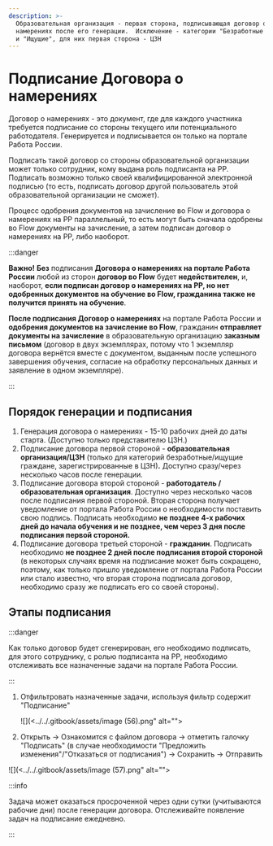 ```yaml
---
description: >-
  Образовательная организация - первая сторона, подписывающая договор о
  намерениях после его генерации.  Исключение - категории "Безработные граждане"
  и "Ищущие", для них первая сторона - ЦЗН
---
```


# Подписание Договора о намерениях

Договор о намерениях - это документ, где для каждого участника требуется подписание со стороны текущего или потенциального работодателя. Генерируется и подписывается он только на портале Работа России.

Подписать такой договор со стороны образовательной организации может только сотрудник, кому выдана роль подписанта на РР. Подписать возможно только своей квалифицированной электронной подписью (то есть, подписать договор другой пользователь  этой образовательной организации не сможет).

Процесс одобрения документов на зачисление во Flow и договора о намерениях на РР параллельный, то есть могут быть сначала одобрены во Flow документы на зачисление, а затем подписан договор о намерениях на РР, либо наоборот.

:::danger

**Важно!** **Без** подписания **Договора о намерениях на портале Работа России** любой из сторон **договор во Flow**  будет **недействителен**, и, наоборот, **если подписан договор о намерениях на РР, но нет одобренных документов на обучение во Flow, гражданина также не получится принять на обучение**.



**После подписания Договор о намерениях** на портале Работа России и **одобрения документов на зачисление во Flow**, гражданин **отправляет** **документы на зачисление** в образовательную организацию **заказным письмом** (договор в двух экземплярах, потому что 1 экземпляр договора вернётся вместе с документом, выданным после успешного завершения обучения, согласие на обработку персональных данных и заявление в одном экземпляре).

:::



## Порядок генерации и подписания <a href="#ponimayu-chto-dostatochno-slozhnyj-process-no-s-etogo-goda-imenno-takoj-i-izmenit-ego-ne-smozhem-nad" id="ponimayu-chto-dostatochno-slozhnyj-process-no-s-etogo-goda-imenno-takoj-i-izmenit-ego-ne-smozhem-nad"></a>

1. Генерация договора о намерениях - 15-10 рабочих дней до даты старта. (Доступно только представителю ЦЗН.)
2. Подписание договора первой стороной - **образовательная организация/ЦЗН** (только для категорий безработные/ищущие граждане, зарегистрированные в ЦЗН)**.**  Доступно сразу/через несколько часов после генерации.
3. Подписание договора второй стороной - **работодатель /образовательная организация**. Доступно через несколько часов после подписания первой стороной. Вторая сторона получает уведомление от портала Работа России о необходимости поставить свою подпись. Подписать необходимо **не позднее 4-х рабочих дней до начала обучения и не позднее, чем через 3 дня после подписания первой стороной.**&#x20;
4. Подписание договора третьей стороной - **гражданин**. Подписать необходимо **не позднее 2 дней после подписания второй стороной** (в некоторых случаях время на подписание может быть сокращено, поэтому, как только пришло уведомление от портала Работа России или стало известно, что вторая сторона подписала договор, необходимо сразу же подписать его со своей стороны).

## Этапы подписания

:::danger

Как только договор будет сгенерирован, его необходимо подписать, для этого сотруднику, с ролью подписанта на РР, необходимо отслеживать все назначенные задачи на портале Работа России.&#x20;

:::

1.  Отфильтровать назначенные задачи, используя фильтр содержит "Подписание"

    ![](<../../.gitbook/assets/image (56).png" alt=""><figcaption></figcaption></figure>


2. Открыть  ->  Ознакомится с файлом договора -> отметить галочку "Подписать" (в случае необходимости "Предложить изменения"/"Отказаться от подписания") ->  Сохранить -> Отправить

![](<../../.gitbook/assets/image (57).png" alt=""><figcaption></figcaption></figure>

:::info

Задача может оказаться просроченной через одни сутки (учитываются рабочие дни) после генерации договора. Отслеживайте появление задач на подписание ежедневно.

:::
